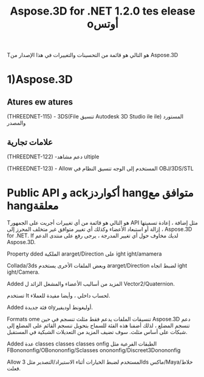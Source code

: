 ﻿---
title: Aspose.3D for .NET 1.2.0 tes elease oأوتس
type: docs
weight: 10
url: /ar/net/aspose-3d-for-net-1-2-0-release-notes/
---
Tهو التالي هو قائمة من التحسينات والتغييرات في هذا الإصدار من Aspose.3D
# **1)Aspose.3D**
## **Atures ew atures**
(THREEDNET-115) - 3DS(File تنسيق Autodesk 3D Studio ile ile) المستورد والمصدر
## **علامات تجارية**
(THREEDNET-122) -دعم مشاهد ultiple

(THREEDNET-123) - Allow المستخدم إلى الوجه تنسيق النظام في OBJ/3DS/STL
# **Public API و ackأكواردز hangمتوافق مع hangمعلقة**
Tهو التالي هو قائمة من أي تغييرات أجريت على الجمهور API مثل إضافة ، إعادة تسميتها ، إزالة أو استبعاد الأعضاء وكذلك أي تغيير متوافق غير متخلف المحرز إلى Aspose.3D for .NET. If لديك مخاوف حول أي تغيير المدرجة ، يرجى رفع على منتدى الدعم Aspose.3D.

Property dded الملكية ararget/Direction على ight ight/amamera

Collada/3ds وبعض الملفات الأخرى يستخدم ararget/Direction لضبط اتجاه ight ight/Camera.

Added المزيد من أساليب الأعضاء والمشغل الزائد ل Vector2/Quaternion.

تستخدم It لحساب داخلي ، وأيضا مفيدة للعملاء.

Added فئة جديدة olyأوليغونط أوديفير.

Formats ome تنسيقات الملفات يدعم فقط مثلث تنسجم في حين Aspose.3D دعم تنسجم المضلع ، لذلك أضفنا هذه الفئة للسماح بتحويل تنسجم القائم على المضلع إلى شبكات على أساس مثلث.
سوف تضيف المزيد من التعديلات الشبكية في المستقبل.

Added عدة classes classes classes onfig الطبقات الفرعية مثل FBonononfig/OBonononfig/Sclasses onononfig/Discreet3Donononfig

Allow المستخدم لضبط الخيارات أثناء الاستيراد/التصدير مثل 3ds ماكس/Maya/خلاط فعلت.
